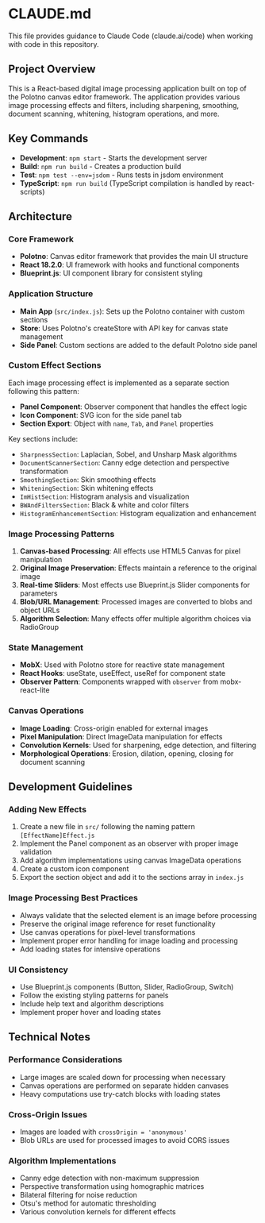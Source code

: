 # CLAUDE.md

This file provides guidance to Claude Code (claude.ai/code) when working with code in this repository.

## Project Overview

This is a React-based digital image processing application built on top of the Polotno canvas editor framework. The application provides various image processing effects and filters, including sharpening, smoothing, document scanning, whitening, histogram operations, and more.

## Key Commands

- **Development**: `npm start` - Starts the development server
- **Build**: `npm run build` - Creates a production build
- **Test**: `npm test --env=jsdom` - Runs tests in jsdom environment
- **TypeScript**: `npm run build` (TypeScript compilation is handled by react-scripts)

## Architecture

### Core Framework
- **Polotno**: Canvas editor framework that provides the main UI structure
- **React 18.2.0**: UI framework with hooks and functional components
- **Blueprint.js**: UI component library for consistent styling

### Application Structure
- **Main App** (`src/index.js`): Sets up the Polotno container with custom sections
- **Store**: Uses Polotno's createStore with API key for canvas state management
- **Side Panel**: Custom sections are added to the default Polotno side panel

### Custom Effect Sections
Each image processing effect is implemented as a separate section following this pattern:
- **Panel Component**: Observer component that handles the effect logic
- **Icon Component**: SVG icon for the side panel tab
- **Section Export**: Object with `name`, `Tab`, and `Panel` properties

Key sections include:
- `SharpnessSection`: Laplacian, Sobel, and Unsharp Mask algorithms
- `DocumentScannerSection`: Canny edge detection and perspective transformation
- `SmoothingSection`: Skin smoothing effects
- `WhiteningSection`: Skin whitening effects
- `ImHistSection`: Histogram analysis and visualization
- `BWAndFiltersSection`: Black & white and color filters
- `HistogramEnhancementSection`: Histogram equalization and enhancement

### Image Processing Patterns
1. **Canvas-based Processing**: All effects use HTML5 Canvas for pixel manipulation
2. **Original Image Preservation**: Effects maintain a reference to the original image
3. **Real-time Sliders**: Most effects use Blueprint.js Slider components for parameters
4. **Blob/URL Management**: Processed images are converted to blobs and object URLs
5. **Algorithm Selection**: Many effects offer multiple algorithm choices via RadioGroup

### State Management
- **MobX**: Used with Polotno store for reactive state management
- **React Hooks**: useState, useEffect, useRef for component state
- **Observer Pattern**: Components wrapped with `observer` from mobx-react-lite

### Canvas Operations
- **Image Loading**: Cross-origin enabled for external images
- **Pixel Manipulation**: Direct ImageData manipulation for effects
- **Convolution Kernels**: Used for sharpening, edge detection, and filtering
- **Morphological Operations**: Erosion, dilation, opening, closing for document scanning

## Development Guidelines

### Adding New Effects
1. Create a new file in `src/` following the naming pattern `[EffectName]Effect.js`
2. Implement the Panel component as an observer with proper image validation
3. Add algorithm implementations using canvas ImageData operations
4. Create a custom icon component
5. Export the section object and add it to the sections array in `index.js`

### Image Processing Best Practices
- Always validate that the selected element is an image before processing
- Preserve the original image reference for reset functionality
- Use canvas operations for pixel-level transformations
- Implement proper error handling for image loading and processing
- Add loading states for intensive operations

### UI Consistency
- Use Blueprint.js components (Button, Slider, RadioGroup, Switch)
- Follow the existing styling patterns for panels
- Include help text and algorithm descriptions
- Implement proper hover and loading states

## Technical Notes

### Performance Considerations
- Large images are scaled down for processing when necessary
- Canvas operations are performed on separate hidden canvases
- Heavy computations use try-catch blocks with loading states

### Cross-Origin Issues
- Images are loaded with `crossOrigin = 'anonymous'`
- Blob URLs are used for processed images to avoid CORS issues

### Algorithm Implementations
- Canny edge detection with non-maximum suppression
- Perspective transformation using homographic matrices
- Bilateral filtering for noise reduction
- Otsu's method for automatic thresholding
- Various convolution kernels for different effects